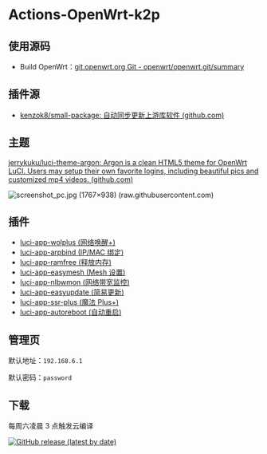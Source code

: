 # Actions-OpenWrt-k2p

## 使用源码

+ Build OpenWrt：[git.openwrt.org Git - openwrt/openwrt.git/summary](https://git.openwrt.org/openwrt/openwrt.git)

## 插件源

+ [kenzok8/small-package: 自动同步更新上游库软件 (github.com)](https://github.com/kenzok8/small-package)

## 主题

[jerrykuku/luci-theme-argon: Argon is a clean HTML5 theme for OpenWrt LuCI. Users may setup their own favorite logins, including beautiful pics and customized mp4 videos. (github.com)](https://github.com/jerrykuku/luci-theme-argon)

![screenshot_pc.jpg (1767×938) (raw.githubusercontent.com)](https://raw.githubusercontent.com/jerrykuku/luci-theme-argon/master/Screenshots/screenshot_pc.jpg)

## 插件

+ [luci-app-wolplus (网络唤醒+)](https://github.com/kenzok8/small-package/tree/main/luci-app-wolplus)
+ [luci-app-arpbind (IP/MAC 绑定)](https://github.com/coolsnowwolf/lede/tree/master/package/lean/luci-app-arpbind)
+ [luci-app-ramfree (释放内存)](https://github.com/kenzok8/small-package/tree/main/luci-app-ramfree)
+ [luci-app-easymesh (Mesh 设置)](https://github.com/kenzok8/small-package/tree/main/luci-app-easymesh)
+ [luci-app-nlbwmon (网络带宽监控)](https://git.openwrt.org/?p=project/luci.git;a=tree;f=applications/luci-app-nlbwmon;h=7bfd65f09041fe22a63a930d0bfb22529b172c73;hb=HEAD)
+ [luci-app-easyupdate (简易更新)](https://github.com/kenzok8/small-package/tree/main/luci-app-easyupdate)
+ [luci-app-ssr-plus (魔法 Plus+)](https://github.com/kenzok8/small-package/tree/main/luci-app-ssr-plus)
+ [luci-app-autoreboot (自动重启)](https://github.com/kenzok8/small-package/tree/main/luci-app-autoreboot)

## 管理页

默认地址：`192.168.6.1`

默认密码：`password`

## 下载

每周六凌晨 3 点触发云编译

[![GitHub release (latest by date)](https://img.shields.io/github/v/release/SGPublic/k2p-lede?style=for-the-badge&label=Download)](https://github.com/SGPublic/k2p-lede/releases/latest)

